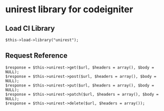 
unirest library for codeigniter
==================

Load CI Library
-----------------

    $this->load->library("unirest");


Request Reference
-----------------

    $response = $this->unirest->get($url, $headers = array(), $body = NULL);
    $response = $this->unirest->post($url, $headers = array(), $body = NULL);
    $response = $this->unirest->put($url, $headers = array(), $body = NULL);
    $response = $this->unirest->patch($url, $headers = array(), $body = NULL);
    $response = $this->unirest->delete($url, $headers = array());
  
  
